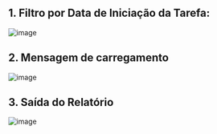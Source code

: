## 1. Filtro por Data de Iniciação da Tarefa: 
![image](https://github.com/user-attachments/assets/546559c5-26ed-4e1c-a6bc-284695f274b7)

## 2. Mensagem de carregamento
![image](https://github.com/user-attachments/assets/2fce05a0-79d7-49d2-8b45-d81ef56a3468)

## 3. Saída do Relatório
![image](https://github.com/user-attachments/assets/5e340280-5c0e-498c-9954-214d5bde87d6)
